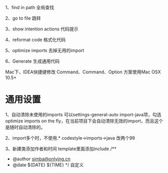 1、find in path 全局查找

2、go to file 跳转

3、show intention actions 代码提示 

4、reformat code 格式化代码

5、optimize imports 去掉无用的import

6、Generate 生成通用代码


Mac下，IDEA快捷键修改
Command、Command、Option
方案使用Mac OSX 10.5+


# 通用设置
1、自动清除未使用的imports
可以settings-general-auto import-java项，勾选optimize imports on the fly，在当前项目下会自动清除无效的import，而且这个是随时自动清除的。

2、import多个时，不使用.*
codestyle->imports->java
改两个99

3、新建类添加作者和时间
template里面添加include
/**
 * @author simba@onlying.cn
 * @date ${DATE} ${TIME}
 */
自定义



